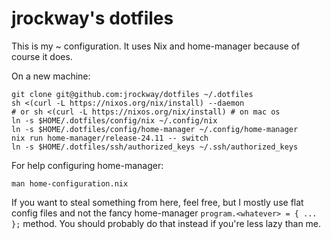 # jrockway's dotfiles

This is my ~ configuration. It uses Nix and home-manager because of course it does.

On a new machine:

    git clone git@github.com:jrockway/dotfiles ~/.dotfiles
    sh <(curl -L https://nixos.org/nix/install) --daemon
    # or sh <(curl -L https://nixos.org/nix/install) # on mac os
    ln -s $HOME/.dotfiles/config/nix ~/.config/nix
    ln -s $HOME/.dotfiles/config/home-manager ~/.config/home-manager
    nix run home-manager/release-24.11 -- switch
    ln -s $HOME/.dotfiles/ssh/authorized_keys ~/.ssh/authorized_keys

For help configuring home-manager:

    man home-configuration.nix

If you want to steal something from here, feel free, but I mostly use flat config files and not the
fancy home-manager `program.<whatever> = { ... };` method. You should probably do that instead if
you're less lazy than me.

